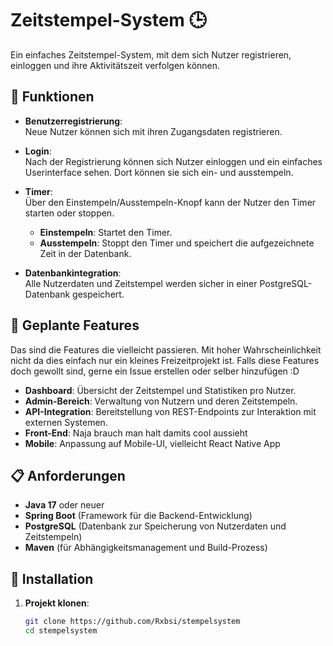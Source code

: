# Zeitstempel-System 🕒

Ein einfaches Zeitstempel-System, mit dem sich Nutzer registrieren, einloggen und ihre Aktivitätszeit verfolgen können.

## 📖 Funktionen

- **Benutzerregistrierung**:  
  Neue Nutzer können sich mit ihren Zugangsdaten registrieren.

- **Login**:  
  Nach der Registrierung können sich Nutzer einloggen und ein einfaches Userinterface sehen. Dort können sie sich ein- und ausstempeln.

- **Timer**:  
  Über den Einstempeln/Ausstempeln-Knopf kann der Nutzer den Timer starten oder stoppen.
    - **Einstempeln**: Startet den Timer.
    - **Ausstempeln**: Stoppt den Timer und speichert die aufgezeichnete Zeit in der Datenbank.

- **Datenbankintegration**:  
  Alle Nutzerdaten und Zeitstempel werden sicher in einer PostgreSQL-Datenbank gespeichert.

## 🌟 Geplante Features
Das sind die Features die vielleicht passieren.
Mit hoher Wahrscheinlichkeit nicht da dies einfach nur ein kleines Freizeitprojekt ist.
Falls diese Features doch gewollt sind, gerne ein Issue erstellen oder selber hinzufügen :D
- **Dashboard**: Übersicht der Zeitstempel und Statistiken pro Nutzer.
- **Admin-Bereich**: Verwaltung von Nutzern und deren Zeitstempeln.
- **API-Integration**: Bereitstellung von REST-Endpoints zur Interaktion mit externen Systemen.
- **Front-End**: Naja brauch man halt damits cool aussieht
- **Mobile**: Anpassung auf Mobile-UI, vielleicht React Native App

## 📋 Anforderungen

- **Java 17** oder neuer
- **Spring Boot** (Framework für die Backend-Entwicklung)
- **PostgreSQL** (Datenbank zur Speicherung von Nutzerdaten und Zeitstempeln)
- **Maven** (für Abhängigkeitsmanagement und Build-Prozess)

## 🚀 Installation

1. **Projekt klonen**:
   ```bash
   git clone https://github.com/Rxbsi/stempelsystem
   cd stempelsystem
